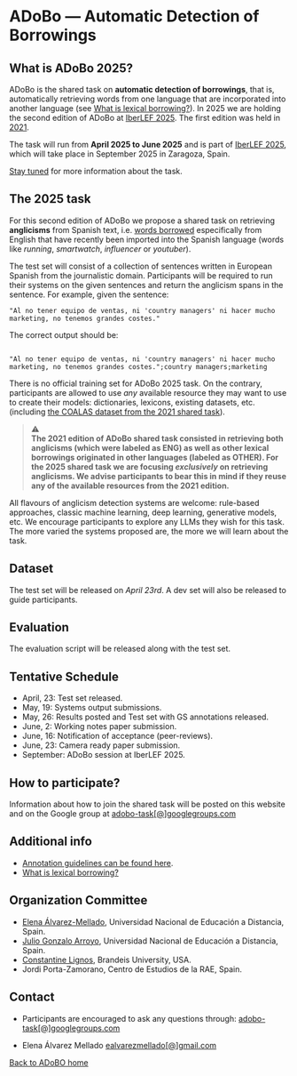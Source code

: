 # ADoBo — Automatic Detection of Borrowings 


## What is ADoBo 2025?
ADoBo is the shared task on **automatic detection of borrowings**, that is, automatically retrieving words from one language that are incorporated into another language (see [What is lexical borrowing?](https://adobo-task.github.io/borrowing.html)). In 2025 we are holding the second edition of ADoBo at [IberLEF 2025](https://sites.google.com/view/iberlef-2025/). The first edition was held in [2021](https://adobo-task.github.io/2021.html).

The task will run from **April 2025 to June 2025** and is part of [IberLEF 2025](https://sites.google.com/view/iberlef-2025/), which will take place in September 2025 in Zaragoza, Spain.
 

[Stay tuned](mailto:adobo-task@googlegroups.com) for more information about the task.

## The 2025 task 
For this second edition of ADoBo we propose a shared task on retrieving **anglicisms** from Spanish text, i.e. [words borrowed](https://adobo-task.github.io/borrowing.html) especifically from English that have recently been imported into the Spanish language (words like _running_, _smartwatch_, _influencer_ or _youtuber_).  


The test set will consist of a collection of sentences written in European Spanish from the journalistic domain. Participants will be required to run their systems on the given sentences and return the anglicism spans in the sentence. For example, given the sentence: 

```
"Al no tener equipo de ventas, ni 'country managers' ni hacer mucho marketing, no tenemos grandes costes."

```

The correct output should be: 

```

"Al no tener equipo de ventas, ni 'country managers' ni hacer mucho marketing, no tenemos grandes costes.";country managers;marketing

```


There is no official training set for ADoBo 2025 task. On the contrary, participants are allowed to use _any_ available resource they may want to use to create their models: dictionaries, lexicons, existing datasets, etc. (including [the COALAS dataset from the 2021 shared task](https://github.com/lirondos/coalas)). 

> :warning:  
> **The 2021 edition of ADoBo shared task consisted in retrieving both anglicisms (which were labeled as ENG) as well as other lexical borrowings originated in other languages (labeled as OTHER). For the 2025 shared task we are focusing *exclusively* on retrieving anglicisms. We advise participants to bear this in mind if they reuse any of the available resources from the 2021 edition.**


All flavours of anglicism detection systems are welcome: rule-based approaches, classic machine learning, deep learning, generative models, etc. We encourage participants to explore any LLMs they wish for this task. The more varied the systems proposed are, the more we will learn about the task.   


## Dataset
The test set will be released on *April 23rd*. A dev set will also be released to guide participants.

## Evaluation
The evaluation script will be released along with the test set. 



## Tentative Schedule


* April,  23: Test set released.
* May,   19: Systems output submissions.
* May,   26: Results posted and Test set with GS annotations released.
* June,   2: Working notes paper submission.
* June,  16: Notification of acceptance (peer-reviews).
* June,  23: Camera ready paper submission.
* September: ADoBo session at IberLEF 2025.


## How to participate?
Information about how to join the shared task will be posted on this website and on the Google group at [adobo-task[@]googlegroups.com](mailto:adobo-task@googlegroups.com)

## Additional info 
* [Annotation guidelines can be found here](https://adobo-task.github.io/docs/guidelines.pdf).
* [What is lexical borrowing?](https://adobo-task.github.io/borrowing.html)


## Organization Committee

* [Elena Álvarez-Mellado](https://lirondos.github.io/), Universidad Nacional de Educación a Distancia, Spain.
* [Julio Gonzalo Arroyo](https://sites.google.com/view/nlp-uned/people/julio-gonzalo), Universidad Nacional de Educación a Distancia, Spain.
* [Constantine Lignos](https://lignos.org/), Brandeis University, USA.
* Jordi Porta-Zamorano, Centro de Estudios de la RAE, Spain.

## Contact

* Participants are encouraged to ask any questions through: [adobo-task[@]googlegroups.com](mailto:adobo-task@googlegroups.com)

* Elena Álvarez Mellado [ealvarezmellado[@]gmail.com](mailto:adobo-task@googlegroups.com)


[Back to ADoBO home](https://adobo-task.github.io/)